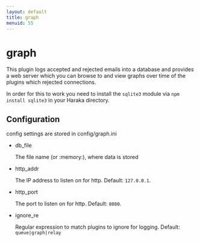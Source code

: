 ```yaml
---
layout: default
title: graph
menuid: 55
---
```

graph
=====

This plugin logs accepted and rejected emails into a database and provides
a web server which you can browse to and view graphs over time of the
plugins which rejected connections.

In order for this to work you need to install the `sqlite3` module via
`npm install sqlite3` in your Haraka directory.

Configuration
-------------

config settings are stored in config/graph.ini

* db\_file

  The file name (or :memory:), where data is stored

* http\_addr

  The IP address to listen on for http. Default: `127.0.0.1`.

* http\_port

  The port to listen on for http. Default: `8080`.

* ignore\_re

  Regular expression to match plugins to ignore for logging.
  Default: `queue|graph|relay`


